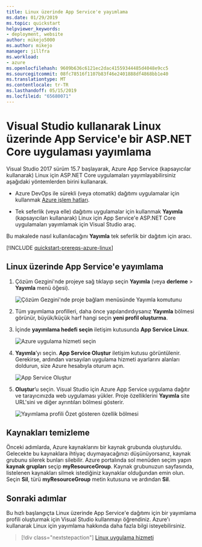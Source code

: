 ```yaml
---
title: Linux üzerinde App Service'e yayımlama
ms.date: 01/29/2019
ms.topic: quickstart
helpviewer_keywords:
- deployment, website
author: mikejo5000
ms.author: mikejo
manager: jillfra
ms.workload:
- azure
ms.openlocfilehash: 9609b636c6121ec2dac41559344485d4048e9cc5
ms.sourcegitcommit: 08fc78516f1107b83f46e2401888df4868bb1e40
ms.translationtype: MT
ms.contentlocale: tr-TR
ms.lasthandoff: 05/15/2019
ms.locfileid: "65680071"
---
```

# <a name="publish-an-aspnet-core-app-to-app-service-on-linux-using-visual-studio"></a>Visual Studio kullanarak Linux üzerinde App Service'e bir ASP.NET Core uygulaması yayımlama

Visual Studio 2017 sürüm 15.7 başlayarak, Azure App Service (kapsayıcılar kullanarak) Linux için ASP.NET Core uygulamaları yayımlayabilirsiniz aşağıdaki yöntemlerden birini kullanarak.

* Azure DevOps ile sürekli (veya otomatik) dağıtımı uygulamalar için kullanmak [Azure işlem hatları](https://docs.microsoft.com/azure/devops/pipelines/get-started-yaml?view=azdevops).

* Tek seferlik (veya elle) dağıtımı uygulamalar için kullanmak **Yayımla** (kapsayıcıları kullanarak) Linux için App Service'e ASP.NET Core uygulamaları yayımlamak için Visual Studio araç.

Bu makalede nasıl kullanılacağını **Yayımla** tek seferlik bir dağıtım için aracı.

[!INCLUDE [quickstart-prereqs-azure-linux](includes/quickstart-prereqs-azure-linux.md)]

## <a name="publish-to-app-service-on-linux"></a>Linux üzerinde App Service'e yayımlama

1. Çözüm Gezgini'nde projeye sağ tıklayıp seçin **Yayımla** (veya **derleme** > **Yayımla** menü öğesi).

    ![Çözüm Gezgini'nde proje bağlam menüsünde Yayımla komutunu](../deployment/media/quickstart-publish.png "seçin yayımlama")

1. Tüm yayımlama profilleri, daha önce yapılandırdıysanız **Yayımla** bölmesi görünür, büyük/küçük harf hangi seçin **yeni profil oluşturma**.

1. İçinde **yayımlama hedefi seçin** iletişim kutusunda **App Service Linux**.

    ![Azure uygulama hizmeti seçin](../deployment/media/quickstart-publish-linux.png "Azure uygulama hizmeti seçin")

1. **Yayımla**’yı seçin. **App Service Oluştur** iletişim kutusu görüntülenir. Gerekirse, ardından varsayılan uygulama hizmeti ayarlarını alanları doldurun, size Azure hesabıyla oturum açın.

    ![App Service Oluştur](../deployment/media/quickstart-publish-settings-app-service-linux.png "Azure App Service oluştur")

1. **Oluştur**’u seçin. Visual Studio için Azure App Service uygulama dağıtır ve tarayıcınızda web uygulaması yükler. Proje özelliklerini **Yayımla** site URL'sini ve diğer ayrıntıları bölmesi gösterir.

    ![Yayımlama profili Özet gösteren özellik bölmesi](../deployment/media/quickstart-publish-app-service-summary.png)

## <a name="clean-up-resources"></a>Kaynakları temizleme

Önceki adımlarda, Azure kaynaklarını bir kaynak grubunda oluşturuldu. Gelecekte bu kaynaklara ihtiyaç duymayacağınızı düşünüyorsanız, kaynak grubunu silerek bunları silebilir.
Azure portalında sol menüden seçim yapın **kaynak grupları** seçip **myResourceGroup**.
Kaynak grubunuzun sayfasında, listelenen kaynakları silmek istediğiniz kaynaklar olduğundan emin olun.
Seçin **Sil**, türü **myResourceGroup** metin kutusuna ve ardından **Sil**.

## <a name="next-steps"></a>Sonraki adımlar

Bu hızlı başlangıçta Linux üzerinde App Service'e dağıtımı için bir yayımlama profili oluşturmak için Visual Studio kullanmayı öğrendiniz. Azure'ı kullanarak Linux için yayımlama hakkında daha fazla bilgi isteyebilirsiniz.

> [!div class="nextstepaction"]
> [Linux uygulama hizmeti](/azure/app-service/containers/app-service-linux-intro)
